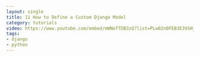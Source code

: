 ```yaml
---
layout: single
title: 11 How to Define a Custom Django Model
category: tutorials
video: https://www.youtube.com/embed/mWNeTTDB3zQ?list=PLw02n0FEB3E3VSHjyYMcFadtQORvl1Ssj
tags:
- django
- python
---
```

